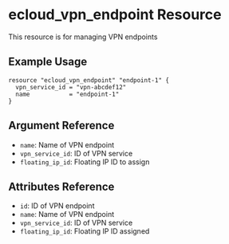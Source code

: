 # ecloud_vpn_endpoint Resource

This resource is for managing VPN endpoints

## Example Usage

```hcl
resource "ecloud_vpn_endpoint" "endpoint-1" {
  vpn_service_id = "vpn-abcdef12"
  name           = "endpoint-1"
}
```

## Argument Reference

- `name`: Name of VPN endpoint
- `vpn_service_id`: ID of VPN service
- `floating_ip_id`: Floating IP ID to assign

## Attributes Reference

- `id`: ID of VPN endpoint
- `name`: Name of VPN endpoint
- `vpn_service_id`: ID of VPN service
- `floating_ip_id`: Floating IP ID assigned